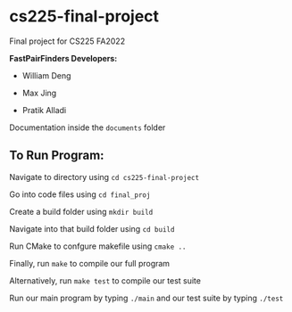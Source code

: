 # cs225-final-project
Final project for CS225 FA2022

**FastPairFinders Developers:**

- William Deng

- Max Jing

- Pratik Alladi

Documentation inside the `documents` folder

## To Run Program:

Navigate to directory using `cd cs225-final-project`

Go into code files using `cd final_proj`

Create a build folder using `mkdir build `

Navigate into that build folder using `cd build`

Run CMake to confgure makefile using `cmake ..`

Finally, run `make` to compile our full program

Alternatively, run `make test` to compile our test suite

Run our main program by typing `./main` and our test suite by typing `./test`

